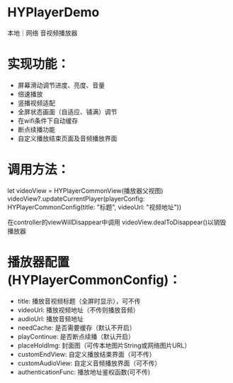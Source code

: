 # HYPlayerDemo
本地｜网络 音视频播放器

# 实现功能：
- 屏幕滑动调节进度、亮度、音量
- 倍速播放
- 竖播视频适配
- 全屏状态画面（自适应、铺满）调节
- 在wifi条件下自动缓存
- 断点续播功能
- 自定义播放结束页面及音频播放界面

# 调用方法：
let videoView = HYPlayerCommonView(播放器父视图)
videoView?.updateCurrentPlayer(playerConfig: HYPlayerCommonConfig(title: "标题", videoUrl: "视频地址"))

在controller的viewWillDisappear中调用 videoView.dealToDisappear()以销毁播放器

# 播放器配置(HYPlayerCommonConfig)：
- title: 播放音视频标题（全屏时显示），可不传
- videoUrl: 播放视频地址（不传则播放音频）
- audioUrl: 播放音频地址
- needCache: 是否需要缓存（默认不开启）
- playContinue: 是否断点续播（默认开启）
- placeHoldImg: 封面图（可传本地图片String或网络图片URL）
- customEndView: 自定义播放结束界面（可不传）
- customAudioView: 自定义音频播放界面（可不传）
- authenticationFunc: 播放地址鉴权函数(可不传)

